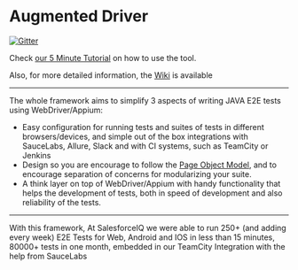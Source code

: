# Augmented Driver

[![Gitter](https://badges.gitter.im/relateiq/AugmentedDriver.svg)](https://gitter.im/relateiq/AugmentedDriver?utm_source=badge&utm_medium=badge&utm_campaign=pr-badge)

Check [our 5 Minute Tutorial](http://augmenteddriver.salesforceiq.com/#what-is-augmented-driver) on how to use the tool.

Also, for more detailed information, the [Wiki](https://github.com/relateiq/AugmentedDriver/wiki/The-Basics) is available  

*** 

The whole framework aims to simplify 3 aspects of writing JAVA E2E tests using WebDriver/Appium:
* Easy configuration for running tests and suites of tests in different browsers/devices, and simple out of the box integrations with SauceLabs, Allure, Slack and with CI systems, such as TeamCity or Jenkins
* Design so you are encourage to follow the [Page Object Model](https://code.google.com/p/selenium/wiki/PageObjects), and to encourage separation of concerns for modularizing your suite.
* A think layer on top of WebDriver/Appium with handy functionality that helps the development of tests, both in speed of development and also reliability of the tests.  

***  

With this framework, At SalesforceIQ we were able to run 250+ (and adding every week) E2E Tests for Web, Android and IOS in less than 15 minutes, 80000+ tests in one month, embedded in our TeamCity Integration with the help from SauceLabs  
